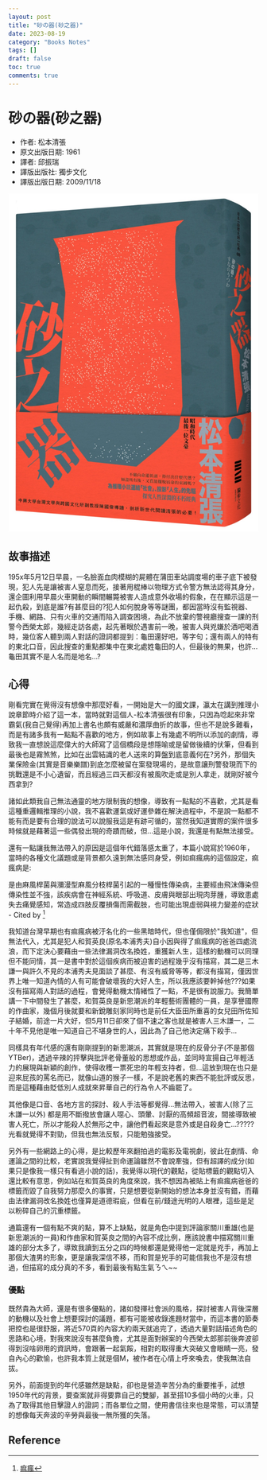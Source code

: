 ```yaml
---
layout: post
title: "砂の器(砂之器)"
date: 2023-08-19
category: "Books Notes"
tags: []
draft: false
toc: true
comments: true
---
```


# 砂の器(砂之器)
* 作者: 松本清張
* 原文出版日期: 1961
* 譯者: 邱振瑞
* 譯版出版社: 獨步文化
* 譯版出版日期: 2009/11/18

![](/assets/posts/砂之器.jpg)
<!-- more -->

## 故事描述
195x年5月12日早晨，一名臉面血肉模糊的屍體在蒲田車站調度場的車子底下被發現，犯人先是讓被害人窒息而死，接著用棍棒以物理方式令警方無法認得其身分，還企圖利用早晨火車開動的瞬間輾斃被害人造成意外收場的假象，在在顯示這是一起仇殺，到底是誰?有甚麼目的?犯人如何脫身等等謎團，都因當時沒有監視器、手機、網路、只有火車的交通而陷入調查困境，為此不放棄的警視廳搜查一課的刑警今西榮太郎，幾經走訪各處，起先著眼於遇害前一晚，被害人與兇嫌於酒吧喝酒時，幾位客人聽到兩人對話的證詞都提到：龜田還好吧，等字句；還有兩人的特有的東北口音，因此搜查的重點都集中在東北處姓龜田的人，但最後的無果，也許...龜田其實不是人名而是地名...?

## 心得
剛看完實在覺得沒有想像中那麼好看，一開始是大一的國文課，瀛太在講到推理小說章節時介紹了這一本，當時就對這個人-松本清張很有印象，只因為唸起來非常霸氣(我自己覺得)再加上書名也頗有威嚴和濃厚曲折的故事，但也不是說多難看，而是有諸多我有一點點不喜歡的地方，例如故事上有幾處不明所以添加的劇情，導致我一直想說這麼偉大的大師寫了這個橋段是想隱喻或是留做後續的伏筆，但看到最後也是霧煞煞，比如在出雲結識的老人送來的算盤到底意義何在?另外，那個失業保險金(其實是音樂樂譜)到底怎麼被留在案發現場的，是故意讓刑警發現而下的挑戰還是不小心遺留，而且經過三四天都沒有被風吹走或是別人拿走，就剛好被今西拿到?

諸如此類我自己無法通靈的地方限制我的想像，導致有一點點的不喜歡，尤其是看這種重邏輯推理的小說，我不喜歡運氣或好運參雜在解決過程中，不是說一點都不能有而是要有合理的說法可以說服我這是有跡可循的，當然我知道實際的案件很多時候就是藉著這一些偶發出現的奇蹟而破，但...這是小說，我還是有點無法接受。

還有一點讓我無法帶入的原因是這個年代錯落感太重了，本篇小說寫於1960年，當時的各種文化議題或是背景都久遠到無法感同身受，例如痲瘋病的這個設定，痲瘋病是:

是由麻風桿菌與瀰漫型麻風分枝桿菌引起的一種慢性傳染病，主要經由飛沫傳染但傳染性並不強，該疾病會在神經系統、呼吸道、皮膚與眼部出現肉芽腫，導致患處失去痛覺感知，常造成四肢反覆損傷而需截肢，也可能出現虛弱與視力變差的症狀 - Cited by [^4]

我知道台灣早期也有痲瘋病被汙名化的一些黑暗時代，但也僅侷限於"我知道"，但無法代入，尤其是犯人和賀英良(原名本浦秀夫)自小因與得了痲瘋病的爸爸四處流浪，而下定決心要藉由一些法律漏洞改名換姓，重獲新人生，這樣的動機可以同理但不能同情，其一是書中對於這個疾病而被迫害的過程幾乎沒有描寫，其二是三木謙一與許久不見的本浦秀夫見面談了甚麼、有沒有威脅等等，都沒有描寫，僅因世界上唯一知道內情的人有可能會破壞我的大好人生，所以我應該要幹掉他???如果沒有描寫兩人對話的過程，會覺得動機太情緒性了一點，不是很有說服力。我簡單講一下中間發生了甚麼，和賀英良是新思潮派的年輕藝術團體的一員，是享譽國際的作曲家，幾個月後就要和新銳雕刻家同時也是前任大臣田所重喜的女兒田所佐知子結婚，前途一片大好，但5月11日卻來了個不速之客也就是被害人三木謙一，二十年不見他是唯一知道自己不堪身世的人，因此為了自己他決定痛下殺手...

同樣具有年代感的還有剛剛提到的新思潮派，其實就是現在的反骨分子(不是那個YTBer)，透過辛辣的抨擊與批評老骨董般的思想或作品，並同時宣揚自己年輕活力的展現與新穎的創作，使得收穫一票死忠的年輕支持者，但...這放到現在也只是迎來屁孩的罵名而已，就像山道的猴子一樣，不是說老舊的東西不能批評或反思，而是這種藉由貶低別人成就來昇華自己的行為令人不齒罷了。

其他像是口音、各地方言的探討、殺人手法等都覺得...無法帶入，被害人(除了三木謙一以外)
都是用不斷撥放會讓人噁心、頭暈、討厭的高頻超音波，間接導致被害人死亡，所以才能殺人於無形之中，讓他們看起來是意外或是自殺身亡...?????光看就覺得不對勁，但我也無法反駁，只能勉強接受。

另外有一些網路上的心得，是比較歷年來翻拍過的電影及電視劇，彼此在劇情、命運論之間的比較，老實說我覺得扯到命運論雖然不會說牽強，但有超譯的成分(如果只是像我一樣只有看過小說的話)，我覺得以現代的觀點，從貼標籤的觀點切入還比較有意思，例如站在和賀英良的角度來說，我不想因為被貼上有痲瘋病爸爸的標籤而毀了自我努力那麼久的事實，只是想要從新開始的想法本身並沒有錯，而藉由法律漏洞改名換姓也僅算是道德瑕疵，但看在前/錢途光明的人眼裡，這些是足以粉碎自己的沉重標籤。

通篇還有一個有點不爽的點，算不上缺點，就是角色中提到評論家關川重雄(也是新思潮派的一員)和作曲家和賀英良之間的內容不成比例，應該說書中描寫關川重雄的部分太多了，導致我讀到五分之四的時候都還是覺得他一定就是兇手，再加上那個大渣男的形象，更是讓我深信不移，而和賀是兇手的可能信我也不是沒有想過，但描寫的成分真的不多，看到最後有點生氣ㄋㄟ~~

### 優點
既然貴為大師，還是有很多優點的，諸如發揮社會派的風格，探討被害人背後深層的動機以及社會上想要探討的議題，都有可能被收錄進題材當中，而這本書的節奏把控也是很舒服，將近570頁的內容大約兩天就追完了，透過大量對話描述角色的思路和心境，對我來說沒有甚麼負擔，尤其是面對辦案的今西榮太郎那前後奔波卻得到沒啥卵用的資訊時，會跟著一起氣餒，相對的取得重大突破又會眼睛一亮，發自內心的歡愉，也許我本質上就是個M，被作者在心情上呼來喚去，使我無法自拔。

另外，前面提到的年代感雖然是缺點，卻也是營造辛苦分為的重要推手，試想1950年代的背景，要查案就非得要靠自己的雙腳，甚至搭10多個小時的火車，只為了取得其他目擊證人的證詞；而各單位之間，使用書信往來也是常態，可以清楚的想像每天奔波的辛勞與最後一無所獲的失落。

## Reference
[^4]:[痲瘋](https://zh.wikipedia.org/zh-tw/%E9%BA%BB%E9%A3%8E%E7%97%85)